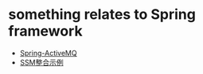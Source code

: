 # something relates to Spring framework
- [Spring-ActiveMQ](https://blog.csdn.net/mgsky1/article/details/80024876)
- [SSM整合示例](https://blog.csdn.net/mgsky1/article/details/80882351)
